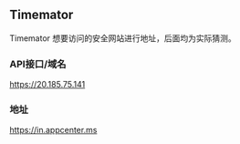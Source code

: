 ## Timemator

Timemator 想要访问的安全网站进行地址，后面均为实际猜测。

### API接口/域名

https://20.185.75.141

### 地址

https://in.appcenter.ms